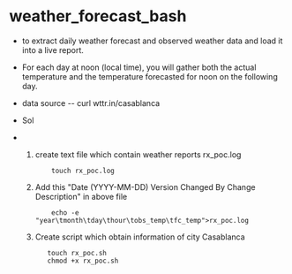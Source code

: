 # weather_forecast_bash

- to extract daily weather forecast and observed weather data and load it into a live report.
- For each day at noon (local time), you will gather both the actual temperature and the temperature forecasted for noon on the following day.
- data source -- curl wttr.in/casablanca

- Sol

- 1) create text file which contain weather reports rx_poc.log
     
             touch rx_poc.log
     
  2) Add this "Date (YYYY-MM-DD)	Version	Changed By	Change Description" in above file
   
             echo -e "year\tmonth\tday\thour\tobs_temp\tfc_temp">rx_poc.log
     
  3) Create script which obtain information of city Casablanca
 
            touch rx_poc.sh
            chmod +x rx_poc.sh
